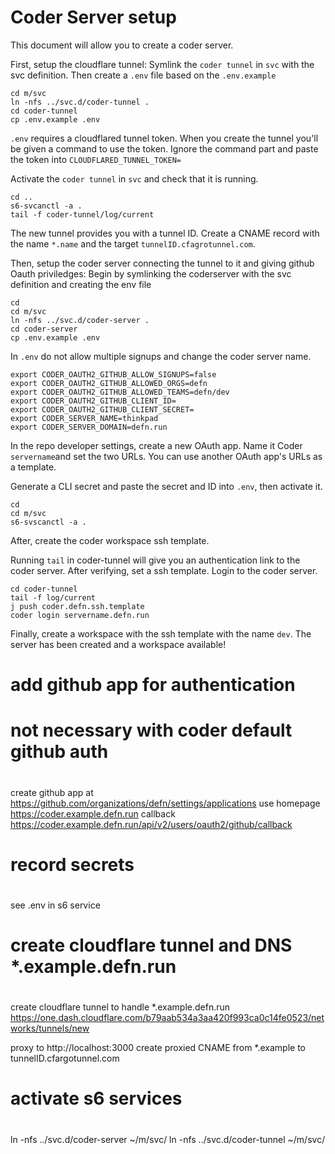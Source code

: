 # Coder Server setup
This document will allow you to create a coder server.

First, setup the cloudflare tunnel:
Symlink the `coder tunnel` in `svc` with the svc definition. Then create a `.env` file based on the `.env.example`

```
cd m/svc
ln -nfs ../svc.d/coder-tunnel .
cd coder-tunnel
cp .env.example .env
```

`.env` requires a cloudflared tunnel token. When you create the tunnel you'll be given a command to use the token. Ignore the command part and paste the token into `CLOUDFLARED_TUNNEL_TOKEN=`

Activate the `coder tunnel` in `svc` and check that it is running.
```
cd ..
s6-svcanctl -a .
tail -f coder-tunnel/log/current
```

The new tunnel provides you with a tunnel ID. Create a CNAME record with the name `*.name` and the target `tunnelID.cfagrotunnel.com`.

Then, setup the coder server connecting the tunnel to it and giving github Oauth priviledges:
Begin by symlinking the coderserver with the svc definition and creating the env file
```
cd 
cd m/svc
ln -nfs ../svc.d/coder-server .
cd coder-server
cp .env.example .env
```

In `.env` do not allow multiple signups and change the coder server name.
```
export CODER_OAUTH2_GITHUB_ALLOW_SIGNUPS=false
export CODER_OAUTH2_GITHUB_ALLOWED_ORGS=defn
export CODER_OAUTH2_GITHUB_ALLOWED_TEAMS=defn/dev
export CODER_OAUTH2_GITHUB_CLIENT_ID=
export CODER_OAUTH2_GITHUB_CLIENT_SECRET=
export CODER_SERVER_NAME=thinkpad
export CODER_SERVER_DOMAIN=defn.run
```

In the repo developer settings, create a new OAuth app. Name it Coder `servername`and set the two URLs. You can use another OAuth app's URLs as a template.

Generate a CLI secret and paste the secret and ID into `.env`, then activate it.
```
cd
cd m/svc
s6-svscanctl -a .
```


After, create the coder workspace ssh template.

Running `tail` in coder-tunnel will give you an authentication link to the coder server. After verifying, set a ssh template. Login to the coder server.
```
cd coder-tunnel
tail -f log/current
j push coder.defn.ssh.template
coder login servername.defn.run

```

Finally, create a workspace with the ssh template with the name `dev`. The server has been created and a workspace available!

# add github app for authentication
# not necessary with coder default github auth
#
create github app at https://github.com/organizations/defn/settings/applications
use homepage https://coder.example.defn.run
callback https://coder.example.defn.run/api/v2/users/oauth2/github/callback

#
# record secrets
#
see .env in s6 service

#
# create cloudflare tunnel and DNS *.example.defn.run
#
create cloudflare tunnel to handle *.example.defn.run
https://one.dash.cloudflare.com/b79aab534a3aa420f993ca0c14fe0523/networks/tunnels/new

proxy to http://localhost:3000
create proxied CNAME from *.example to tunnelID.cfargotunnel.com

#
# activate s6 services
#

ln -nfs ../svc.d/coder-server ~/m/svc/
ln -nfs ../svc.d/coder-tunnel ~/m/svc/


